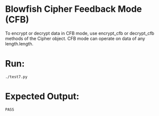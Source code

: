 # Blowfish Cipher Feedback Mode (CFB)

To encrypt or decrypt data in CFB mode, use encrypt_cfb or decrypt_cfb methods of the Cipher object. CFB mode can operate on data of any length.length.

# Run:

`./test7.py`

# Expected Output:


```
PASS
```

